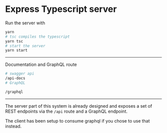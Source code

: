 # Express Typescript server

Run the server with

```bash
yarn
# tsc compiles the typescript
yarn tsc
# start the server
yarn start
```

---

Documentation and GraphQL route

```bash
# swagger api
/api-docs
# GraphQL

/graphql

```

---

The server part of this system is already designed and exposes a set of REST endpoints via the `/api` route and a GraphQL endpoint.

The client has been setup to consume graphql if you chose to use that instead.
